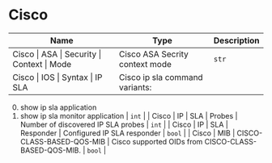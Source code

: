 # Cisco

| Name | Type | Description |
| --- | --- | --- |
| <a id="cisco-asa-security-context-mode"></a>Cisco \| ASA \| Security \| Context \| Mode | Cisco ASA Secrity context mode | `str` |
| <a id="cisco-ios-syntax-ip-sla"></a>Cisco \| IOS \| Syntax \| IP SLA | Cisco ip sla command variants:
0. show ip sla application
1. show ip sla monitor application | `int` |
| <a id="cisco-ip-sla-probes"></a>Cisco \| IP \| SLA \| Probes | Number of discovered IP SLA probes | `int` |
| <a id="cisco-ip-sla-responder"></a>Cisco \| IP \| SLA \| Responder | Configured IP SLA responder | `bool` |
| <a id="cisco-mib-cisco-class-based-qos-mib"></a>Cisco \| MIB \| CISCO-CLASS-BASED-QOS-MIB | Cisco supported OIDs from CISCO-CLASS-BASED-QOS-MIB. | `bool` |

